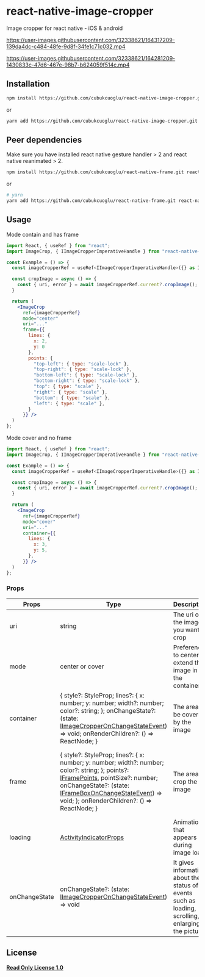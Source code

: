 # react-native-image-cropper

Image cropper for react native - iOS & android


https://user-images.githubusercontent.com/32338621/164317209-139da4dc-c484-48fe-9d8f-34fe1c71c032.mp4


https://user-images.githubusercontent.com/32338621/164281209-1430833c-47d6-467e-98b7-b624059f514c.mp4

## Installation

```sh
npm install https://github.com/cubukcuoglu/react-native-image-cropper.git
```

or

```sh
yarn add https://github.com/cubukcuoglu/react-native-image-cropper.git
```

## Peer dependencies

Make sure you have installed react native gesture handler > 2 and react native reanimated > 2.

```sh
npm install https://github.com/cubukcuoglu/react-native-frame.git react-native-gesture-handler react-native-reanimated @react-native-community/image-editor
```

or

```sh
# yarn
yarn add https://github.com/cubukcuoglu/react-native-frame.git react-native-gesture-handler react-native-reanimated @react-native-community/image-editor
```

## Usage

Mode contain and has frame

```jsx
import React, { useRef } from "react";
import ImageCrop, { IImageCropperImperativeHandle } from "react-native-image-cropper";

const Example = () => {
  const imageCropperRef = useRef<IImageCropperImperativeHandle>({} as IImageCropperImperativeHandle);

  const cropImage = async () => {
    const { uri, error } = await imageCropperRef.current?.cropImage();
  }

  return (
    <ImageCrop
      ref={imageCropperRef}
      mode="center"
      uri="..."
      frame={{
        lines: {
          x: 2,
          y: 0
        },
        points: {
          "top-left": { type: "scale-lock" },
          "top-right": { type: "scale-lock" },
          "bottom-left": { type: "scale-lock" },
          "bottom-right": { type: "scale-lock" },
          "top": { type: "scale" },
          "right": { type: "scale" },
          "bottom": { type: "scale" },
          "left": { type: "scale" },
        }
      }} />
  )
};
```

Mode cover and no frame

```jsx
import React, { useRef } from "react";
import ImageCrop, { IImageCropperImperativeHandle } from "react-native-image-cropper";

const Example = () => {
  const imageCropperRef = useRef<IImageCropperImperativeHandle>({} as IImageCropperImperativeHandle);

  const cropImage = async () => {
    const { uri, error } = await imageCropperRef.current?.cropImage();
  }

  return (
    <ImageCrop
      ref={imageCropperRef}
      mode="cover"
      uri="..."
      container={{
        lines: {
          x: 3,
          y: 5,
        },
      }} />
  )
};
```

### Props

| Props | Type | Description | DefaultValue |
| --- | --- | --- | --- |
| uri | string | The uri of the image you want to crop | |
| mode | center or cover | Preference to center or extend the image in the container | center |
| container | { style?: StyleProp<ViewStyle>; lines?: { x: number; y: number; width?: number; color?: string; }; onChangeState?: (state: [IImageCropperOnChangeStateEvent](https://github.com/cubukcuoglu/react-native-image-cropper/blob/master/src/types.ts)) => void; onRenderChildren?: () => ReactNode; } | The area to be covered by the image | { style: { flex: 1, width: "100%", height: "100%", overflow: "hidden", backgroundColor: "black" }, lines: { width: 1, color: "rgba(250, 250, 250, .5)" } } } |
| frame | { style?: StyleProp<ViewStyle>; lines?: { x: number; y: number; width?: number; color?: string; }; points?: [IFramePoints](https://github.com/cubukcuoglu/react-native-frame/blob/master/src/types.ts), pointSize?: number; onChangeState?: (state: [IFrameBoxOnChangeStateEvent](https://github.com/cubukcuoglu/react-native-frame/blob/master/src/types.ts)) => void; }; onRenderChildren?: () => ReactNode; } | The area to crop the image | { style: { borderWidth: 1, borderColor: "rgba(250, 250, 250, 1)", width: "100%", aspectRatio: 3, }, lines: { width: 1, color: "rgba(250, 250, 250, 1)" }, points?: [DEFAULT_FRAME_POINTS](https://github.com/cubukcuoglu/react-native-image-cropper/blob/master/src/constants.ts), pointSize?: 20 } } |
| loading | [ActivityIndicatorProps](https://github.com/cubukcuoglu/react-native-image-cropper/blob/master/src/types.ts) | Animation that appears during image load | { style: { position: "absolute", zIndex: 2, top: 0, right: 0, bottom: 0, left: 0 }, color: "#FED600", size: "large" } |
| onChangeState | onChangeState?: (state: [IImageCropperOnChangeStateEvent](https://github.com/cubukcuoglu/react-native-image-cropper/blob/master/src/types.ts)) => void | It gives information about the status of events such as loading, scrolling, enlarging the picture |  |
  
## License

**[Read Only License 1.0](https://github.com/crazycodeboy/react-native-splash-screen/blob/master/LICENSE)**


